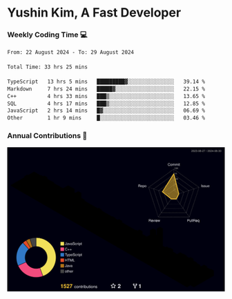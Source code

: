 # Yushin Kim, A Fast Developer

### Weekly Coding Time 💻

<!--START_SECTION:waka-->

```txt
From: 22 August 2024 - To: 29 August 2024

Total Time: 33 hrs 25 mins

TypeScript   13 hrs 5 mins   █████████▓░░░░░░░░░░░░░░░   39.14 %
Markdown     7 hrs 24 mins   █████▓░░░░░░░░░░░░░░░░░░░   22.15 %
C++          4 hrs 33 mins   ███▒░░░░░░░░░░░░░░░░░░░░░   13.65 %
SQL          4 hrs 17 mins   ███▒░░░░░░░░░░░░░░░░░░░░░   12.85 %
JavaScript   2 hrs 14 mins   █▓░░░░░░░░░░░░░░░░░░░░░░░   06.69 %
Other        1 hr 9 mins     █░░░░░░░░░░░░░░░░░░░░░░░░   03.46 %
```

<!--END_SECTION:waka-->

### Annual Contributions 🏃

![](./profile-3d-contrib/profile-night-rainbow.svg)
